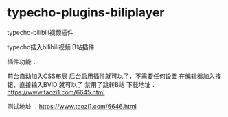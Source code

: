 # typecho-plugins-biliplayer
typecho-bilibili视频插件


typecho插入bilibili视频 B站插件

插件功能：

前台自动加入CSS布局
后台启用插件就可以了，不需要任何设置
在编辑器加入按钮，直接输入BVID 就可以了
禁用了跳转B站
下载地址：https://www.taozi1.com/6645.html

测试地址 ：https://www.taozi1.com/6646.html

